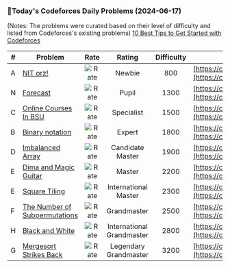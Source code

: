 ### 🌟Today's Codeforces Daily Problems (2024-06-17)
(Notes: The problems were curated based on their level of difficulty and listed from Codeforces's existing problems)
[10 Best Tips to Get Started with Codeforces](https://github.com/ika9810/Codeforces-Daily-Problems/blob/main/10%20Best%20Tips%20to%20Get%20Started%20with%20Codeforces.md)

| # | Problem | Rate| Rating | Difficulty | Contest |
|---| ----- | :--------: | :----------: | :----------: | ---------- |
|A|[NIT orz!](https://codeforces.com/contest/1696/problem/A)|![Rate](https://img.shields.io/badge/Newbie-800-lightgrey)|Newbie|800|[https://codeforces.com/contest/1696](https://codeforces.com/contest/1696)|
|N|[Forecast](https://codeforces.com/contest/630/problem/N)|![Rate](https://img.shields.io/badge/Pupil-1300-brightgreen)|Pupil|1300|[https://codeforces.com/contest/630](https://codeforces.com/contest/630)|
|C|[Online Courses In BSU](https://codeforces.com/contest/770/problem/C)|![Rate](https://img.shields.io/badge/Specialist-1500-9cf)|Specialist|1500|[https://codeforces.com/contest/770](https://codeforces.com/contest/770)|
|B|[Binary notation](https://codeforces.com/contest/162/problem/B)|![Rate](https://img.shields.io/badge/Expert-1800-blue)|Expert|1800|[https://codeforces.com/contest/162](https://codeforces.com/contest/162)|
|D|[Imbalanced Array](https://codeforces.com/contest/817/problem/D)|![Rate](https://img.shields.io/badge/Candidate%20Master-1900-blueviolet)|Candidate Master|1900|[https://codeforces.com/contest/817](https://codeforces.com/contest/817)|
|E|[Dima and Magic Guitar](https://codeforces.com/contest/366/problem/E)|![Rate](https://img.shields.io/badge/Master-2200-orange)|Master|2200|[https://codeforces.com/contest/366](https://codeforces.com/contest/366)|
|E|[Square Tiling](https://codeforces.com/contest/432/problem/E)|![Rate](https://img.shields.io/badge/International%20Master-2300-orange)|International Master|2300|[https://codeforces.com/contest/432](https://codeforces.com/contest/432)|
|F|[The Number of Subpermutations](https://codeforces.com/contest/1175/problem/F)|![Rate](https://img.shields.io/badge/Grandmaster-2500-red)|Grandmaster|2500|[https://codeforces.com/contest/1175](https://codeforces.com/contest/1175)|
|H|[Black and White](https://codeforces.com/contest/48/problem/H)|![Rate](https://img.shields.io/badge/International%20Grandmaster-2800-red)|International Grandmaster|2800|[https://codeforces.com/contest/48](https://codeforces.com/contest/48)|
|G|[Mergesort Strikes Back](https://codeforces.com/contest/1081/problem/G)|![Rate](https://img.shields.io/badge/Legendary%20Grandmaster-3200-red)|Legendary Grandmaster|3200|[https://codeforces.com/contest/1081](https://codeforces.com/contest/1081)|
